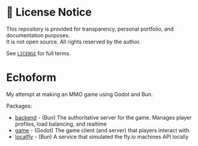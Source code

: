 # 📜 License Notice
This repository is provided for transparency, personal portfolio, and documentation purposes. <br/>
It is not open source. All rights reserved by the author. 

See [`LICENSE`](./LICENSE) for full terms.

# Echoform

My attempt at making an MMO game using Godot and Bun.

Packages:

- [backend](./backend) - (Bun) The authoritative server for the game. Manages player profiles, load balancing, and realtime
- [game](./game) - (Godot) The game client (and server) that players interact with.
- [localfly](./localfly) - (Bun) A service that simulated the fly.io machines API locally